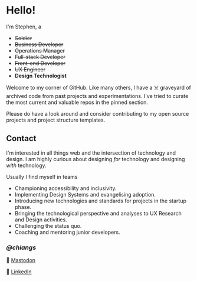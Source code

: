 # Hello!

I'm Stephen, a
- ~~Soldier~~
- ~~Business Developer~~
- ~~Operations Manager~~
- ~~Full-stack Developer~~
- ~~Front-end Developer~~
- ~~UX Engineer~~
- **Design Technologist**

Welcome to my corner of GitHub. Like many others, I have a ☠️ graveyard of archived code from past projects and experimentations. I've tried to curate the most current and valuable repos in the pinned section.

Please do have a look around and consider contributing to my open source projects and project structure templates.

## Contact

I'm interested in all things web and the intersection of technology and design. I am highly curious about designing _for_ technology and designing _with_ technology.

Usually I find myself in teams

- Championing accessibility and inclusivity.
- Implementing Design Systems and evangelising adoption.
- Introducing new technologies and standards for projects in the startup phase.
- Bringing the technological perspective and analyses to UX Research and Design activities.
- Challenging the status quo.
- Coaching and mentoring junior developers.

### ***@chiangs***

🦣 <a rel="me" href="https://uiuxdev.social/@chiangs">Mastodon</a>

🔗 <a rel="me" href="https://linikedin.com/in/chiangs">LinkedIn</a>

<!---
chiangs/chiangs is a ✨ special ✨ repository because its `README.md` (this file) appears on your GitHub profile.
You can click the Preview link to take a look at your changes.
--->
